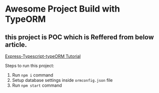 # Awesome Project Build with TypeORM

## this project is POC which is Reffered from below article.
[Express-Typescript-typeORM Tutorial](https://medium.com/javascript-in-plain-english/creating-a-rest-api-with-jwt-authentication-and-role-based-authorization-using-typescript-fbfa3cab22a4)

Steps to run this project:

1. Run `npm i` command
2. Setup database settings inside `ormconfig.json` file
3. Run `npm start` command

